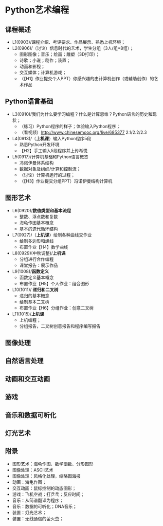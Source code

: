 # Python艺术编程
## 课程概述
- L1(0903)/课程介绍、考评要求、作品展示、熟悉上机环境；
- L2(0906)/（讨论）信息时代的艺术，学生分组（3人/组*8组）；
  - 图形图像；音乐；绘画；雕塑（3D打印）；
  - 诗歌；小说；剧作；装置；
  - 动画和影视；
  - 交互媒体；计算机游戏；
  - （【H1】作业提交个人PPT）你感兴趣的由计算机创作（或辅助创作）的艺术作品

## Python语言基础
- L3(0910)/我们为什么要学习编程？什么是计算思维？Python语言的历史和现状；
  - （练习）Python程序的样子；体验输入Python程序；
  - （看视频）http://www.chinesemooc.org/live/685377 2.1/2.2/2.3
- L4(0913)/（__上机课__）输入Python程序5段
  - 熟悉Python开发环境
  - 【H2】手工输入5段程序并上传希悦
- L5(0917)/计算机基础和Python语言概览
  - 冯诺伊曼体系结构
  - 数据对象及组织/计算和控制流；
  - （讨论）计算机运行的过程；
  - （【H3】作业提交分组PPT）冯诺伊曼结构计算机

## 图形艺术
- L6(0920)/__数值类型和基本流程__
  - 整数、浮点数和复数
  - 海龟作图基本概念
  - 基本的迭代循环结构
- L7(0927)/（__上机课__）绘制各种曲线交作业
  - 绘制多边形和螺线
  - 布置作业【H4】数学曲线
- L8(0929)(中秋调整)/__上机课__
  - 分组进行合作编程
  - 课堂报告：展示作品
- L9(1008)/__函数定义__
  - 函数定义基本概念
  - 布置作业【H5】个人作业：组合图形
- L10(1011)/ __递归和二叉树__
  - 递归的基本概念
  - 绘制基本二叉树
  - 布置作业【H6】分组作业：创意二叉树
- L11(1015)/__上机课__
  - 上机编程；
  - 分组报告，二叉树创意报告和程序编写报告

## 图像处理
## 自然语言处理
## 动画和交互动画
## 游戏
## 音乐和数据可听化
## 灯光艺术

## 附录
- 图形艺术：海龟作图、数学函数、分形图形
- 图像处理：ASCII艺术
- 图像处理：风格化处理，缩略图海报
- 动画：海龟作图；
- 交互动画：鼠标控制的动态图形；
- 游戏：飞机空战；打乒乓；反应时间；
- 音乐：从简谱翻译为程序；
- 音乐：数据的可听化；DNA音乐；
- 装置：灯光艺术；
- 装置：无线通信的萤火虫；